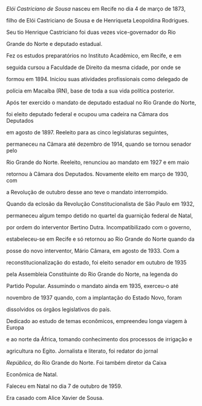 

*Elói Castriciano de Sousa* nasceu em Recife no dia 4 de março de 1873,

filho de Elói Castriciano de Sousa e de Henriqueta Leopoldina Rodrigues.

Seu tio Henrique Castriciano foi duas vezes vice-governador do Rio

Grande do Norte e deputado estadual.



Fez os estudos preparatórios no Instituto Acadêmico, em Recife, e em

seguida cursou a Faculdade de Direito da mesma cidade, por onde se

formou em 1894. Iniciou suas atividades profissionais como delegado de

polícia em Macaíba (RN), base de toda a sua vida política posterior.



Após ter exercido o mandato de deputado estadual no Rio Grande do Norte,

foi eleito deputado federal e ocupou uma cadeira na Câmara dos Deputados

em agosto de 1897. Reeleito para as cinco legislaturas seguintes,

permaneceu na Câmara até dezembro de 1914, quando se tornou senador pelo

Rio Grande do Norte. Reeleito, renunciou ao mandato em 1927 e em maio

retornou à Câmara dos Deputados. Novamente eleito em março de 1930, com

a Revolução de outubro desse ano teve o mandato interrompido.



Quando da eclosão da Revolução Constitucionalista de São Paulo em 1932,

permaneceu algum tempo detido no quartel da guarnição federal de Natal,

por ordem do interventor Bertino Dutra. Incompatibilizado com o governo,

estabeleceu-se em Recife e só retornou ao Rio Grande do Norte quando da

posse do novo interventor, Mário Câmara, em agosto de 1933. Com a

reconstitucionalização do estado, foi eleito senador em outubro de 1935

pela Assembleia Constituinte do Rio Grande do Norte, na legenda do

Partido Popular. Assumindo o mandato ainda em 1935, exerceu-o até

novembro de 1937 quando, com a implantação do Estado Novo, foram

dissolvidos os órgãos legislativos do país.



Dedicado ao estudo de temas econômicos, empreendeu longa viagem à Europa

e ao norte da África, tomando conhecimento dos processos de irrigação e

agricultura no Egito. Jornalista e literato, foi redator do jornal

*República*, do Rio Grande do Norte. Foi também diretor da Caixa

Econômica de Natal.



Faleceu em Natal no dia 7 de outubro de 1959.



Era casado com Alice Xavier de Sousa.



